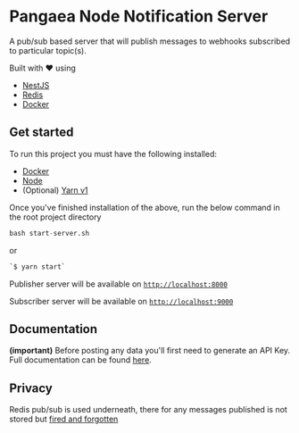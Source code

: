# Pangaea Node Notification Server

A pub/sub based server that will publish messages to webhooks subscribed to particular topic(s).

Built with ❤️ using

- [NestJS](https://nestjs.com/)
- [Redis](https://redis.io/)
- [Docker](https://www.docker.com/)

## Get started

To run this project you must have the following installed:

- [Docker](https://www.docker.com/)
- [Node](https://nodejs.org/en/)
- (Optional) [Yarn v1](https://classic.yarnpkg.com/lang/en/)

Once you've finished installation of the above, run the below command in the root project directory

```s
bash start-server.sh
```

or

```s
`$ yarn start`
```

Publisher server will be available on [`http://localhost:8000`](http://localhost:8000)

Subscriber server will be available on [`http://localhost:9000`](http://localhost:9000)

## Documentation

**(important)** Before posting any data you'll first need to generate an API Key. Full documentation can be found [here](https://documenter.getpostman.com/view/664084/UUxzC8L5).

## Privacy

Redis pub/sub is used underneath, there for any messages published is not stored but [fired and forgotten](https://redis.io/topics/pubsub)
